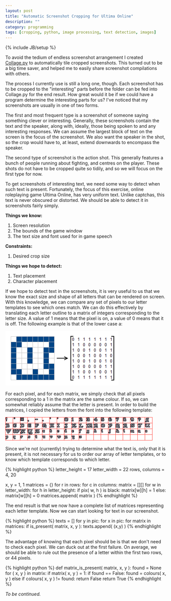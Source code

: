 ```yaml
---
layout: post
title: "Automatic Screenshot Cropping for Ultima Online"
description: ""
category: programming
tags: [cropping, python, image processing, text detection, images]
---
```

{% include JB/setup %}

To avoid the tedium of endless screenshot arrangement I created <a href="http://github.com/jsrn/Collage.py">Collage.py</a> to automatically tile cropped screenshots. This turned out to be a big time saver, and helped me to easily share screenshot compilations with others.

The process I currently use is still a long one, though. Each screenshot has to be cropped to the "interesting" parts before the folder can be fed into Collage.py for the end result. How great would it be if we could have a program determine the interesting parts for us? I've noticed that my screenshots are usually in one of two forms.

The first and most frequent type is a screenshot of someone saying something clever or interesting. Generally, these screenshots contain the text and the speaker, along with, ideally, those being spoken to and any interesting responses. We can assume the largest block of text on the screen is the focus of the screenshot. We also want the speaker in the shot, so the crop would have to, at least, extend downwards to encompass the speaker.

The second type of screenshot is the action shot. This generally features a bunch of people running about fighting, and centres on the player. These shots do not have to be cropped quite so tidily, and so we will focus on the first type for now.

To get screenshots of interesting text, we need some way to detect when such text is present. Fortunately, the focus of this exercise, online roleplaying game Ultima Online, has very uniform text. Unlike captchas, this text is never obscured or distorted. We should be able to detect it in screenshots fairly simply.

**Things we know:**

 1. Screen resolution
 2. The bounds of the game window
 3. The text size and font used for in game speech

**Constraints:**

 1. Desired crop size

**Things we hope to detect:**

 1. Text placement
 2. Character placement

If we hope to detect text in the screenshots, it is very useful to us that we know the exact size and shape of all letters that can be rendered on screen. With this knowledge, we can compare any set of pixels to our letter templates to see which ones match. We can do this effectively by translating each letter outline to a matrix of integers corresponding to the letter size. A value of 1 means that the pixel is on, a value of 0 means that it is off. The following example is that of the lower case a:

<img src="/images/uoautocrop/template.png">

For each pixel, and for each matrix, we simply check that all pixels corresponding to a 1 in the matrix are the same colour. If so, we can somewhat reliably assume that the letter is present. In order to build the matrices, I copied the letters from the font into the following template:

<img src="/images/uoautocrop/letters.png">

Since we're not (currently) trying to determine what the text is, only that it is present, it is not necessary for us to order our array of letter templates, or to know which template corresponds to which letter.

{% highlight python %}
letter_height = 17
letter_width = 22
rows, columns = 4, 20

x, y = 1, 1
matrices = {}
for r in rows:
	for c in columns:
		matrix = [][]
		for w in letter_width:
			for h in letter_height:
				if pix( w, h ) is black:
					matrix[w][h] = 1
				else:
					matrix[w][h] = 0
		matrices.append( matrix )
{% endhighlight %}

The end result is that we now have a complete list of matrices representing each letter template. Now we can start looking for text in our screenshot.

{% highlight python %}
texts = []
for y in pic:
	for x in pic:
		for matrix in matrices:
			if is_present( matrix, x, y ):
				texts.append( (x,y) )
{% endhighlight %}

The advantage of knowing that each pixel should be is that we don't need to check each pixel. We can duck out at the first failure. On average, we should be able to rule out the presence of a letter within the first two rows, or 44 pixels.

{% highlight python %}
def matrix_is_present( matrix, x, y ):
	found = None
	for ( x, y ) in matrix:
		if matrix( x, y ) = 1:
			if found == False:
				found = colours( x, y )
			else if colours( x, y ) != found:
				return False
	return True
{% endhighlight %}

*To be continued.*